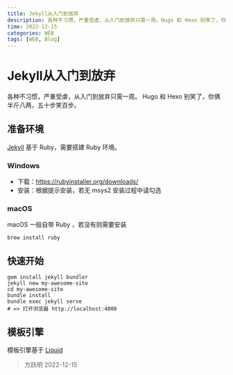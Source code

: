 ```yaml
---
title: Jekyll从入门到放弃
description: 各种不习惯，严重受虐，从入门到放弃只需一周。Hugo 和 Hexo 别笑了，你俩半斤八两，五十步笑百步。
time: 2022-12-15
categories: WEB
tags: [WEB, Blog]
---
```


# Jekyll从入门到放弃

各种不习惯，严重受虐，从入门到放弃只需一周。
Hugo 和 Hexo 别笑了，你俩半斤八两，五十步笑百步。

## 准备环境

[Jekyll] 基于 Ruby，需要搭建 Ruby 环境。

### Windows

- 下载：https://rubyinstaller.org/downloads/
- 安装：根据提示安装，若无 msys2 安装过程中请勾选

### macOS

macOS 一般自带 Ruby ，若没有则需要安装

```shell
brew install ruby
```

## 快速开始

```shell
gem install jekyll bundler
jekyll new my-awesome-site
cd my-awesome-site
bundle install
bundle exec jekyll serve
# => 打开浏览器 http://localhost:4000
```

## 模板引擎

模板引擎基于 [Liquid]

> 方跃明
> 2022-12-15

[Jekyll]: http://jekyllcn.com/
[Liquid]: https://github.com/Shopify/liquid
